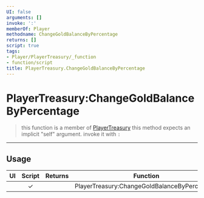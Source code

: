 ```yaml
---
UI: false
arguments: []
invoke: ':'
memberOf: Player
methodname: ChangeGoldBalanceByPercentage
returns: []
script: true
tags:
- Player/PlayerTreasury/_function
- function/script
title: PlayerTreasury.ChangeGoldBalanceByPercentage
---
```

# PlayerTreasury:ChangeGoldBalanceByPercentage
> this function is a member of [PlayerTreasury](civ-6/lua/PlayerTreasury.md)
> this method expects an implicit "self" argument. invoke it with `:`
-----
## Usage
|  UI | Script | Returns | Function | Arguments |
|:---:|:------:|-------:|:--------:|:---------|
| |✓||PlayerTreasury:ChangeGoldBalanceByPercentage||

